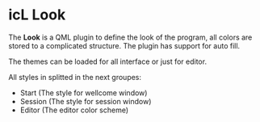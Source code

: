  # icL Look
 
 The **Look** is a QML plugin to define the look of the program, all colors
 are stored to a complicated structure. The plugin has support for auto fill.
 
 The themes can be loaded for all interface or just for editor.

All styles in splitted in the next groupes:
* Start (The style for wellcome window)
* Session (The style for session window)
* Editor (The editor color scheme)
